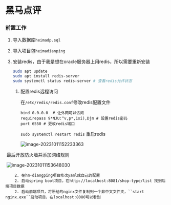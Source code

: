 # 黑马点评

### 前置工作

1. 导入数据库``heimadp.sql``

2. 导入项目包``heimadianping``

3. 安装redis，由于我是想在oracle服务器上用redis，所以需要重新安装

   ````bash
   sudo apt update
   sudo apt install redis-server
   sudo systemctl status redis-server # 查看redis允许状态
   ````

   1) 配置redis远程访问

      在``/etc/redis/redis.conf``修改redis配置文件

      ````
      bind 0.0.0.0  # 让外网可以访问
      requirepass 9*NJU:^v,p*,1si),Djm # 设置redis密码
      port 6550 # 更改redis端口
      ````

      ``sudo systemctl restart redis`` 重启redis

      ![image-20231011152233363](C:\Users\Arutorialo\AppData\Roaming\Typora\typora-user-images\image-20231011152233363.png)

​				最后开放防火墙并添加网络规则

​				![image-20231011153648030](C:\Users\Arutorialo\AppData\Roaming\Typora\typora-user-images\image-20231011153648030.png)

		2. 在hm-diangping项目修改yaml成自己的配置
		2. 启动spring boot项目，在http://localhost:8081/shop-type/list 找到后端项目数据
		2. 启动前端项目，将所给的nginx文件复制到一个非中文文件夹，``start nginx.exe``启动项目，在localhost:8080可以看到